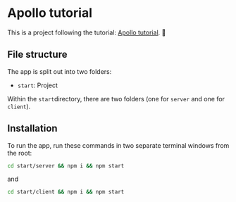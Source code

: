 # Apollo tutorial

This is a project following the tutorial: [Apollo tutorial](http://apollographql.com/docs/tutorial/introduction.html). 🚀

## File structure

The app is split out into two folders:

- `start`: Project

Within the `start`directory, there are two folders (one for `server` and one for `client`).

## Installation

To run the app, run these commands in two separate terminal windows from the root:

```bash
cd start/server && npm i && npm start
```

and

```bash
cd start/client && npm i && npm start
```

